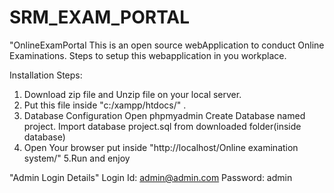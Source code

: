 # SRM_EXAM_PORTAL

"OnlineExamPortal
This is an open source webApplication to conduct Online Examinations.
Steps to setup this webapplication in you workplace.

Installation Steps:
1. Download zip file and Unzip file on your local server.
2. Put this file inside "c:/xampp/htdocs/" .
3. Database Configuration
Open phpmyadmin
Create Database named project.
Import database project.sql from downloaded folder(inside database)
4. Open Your browser put inside "http://localhost/Online examination system/"
5.Run and enjoy


"Admin Login Details"
Login Id: admin@admin.com
Password: admin



